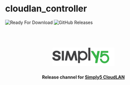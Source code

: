 # cloudlan_controller

![Ready For Download](https://github.com/simply5-io/cloudlan-releases/workflows/Release%20version%20for%20Download/badge.svg)
![GitHub Releases](https://img.shields.io/github/downloads/simply5-io/cloudlan-releases/latest/total)

<h1 align="center">
  <br>
  <a href="https://www.simply5.io/"><img src="public/logo.svg" alt="simply5" width="200"></a>
</h1>
<h4 align="center">Release channel for <a href="https://www.simply5.io/">Simply5 CloudLAN</a></h4>
